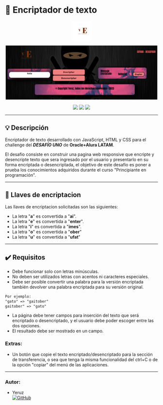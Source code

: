 <!-- <div align="center"><img src="media/Logo.png" width="200"/></div>
<div align="center"><img src="img/rh03-one-v-black-lad2.png" width="100"/></div> -->

# 🔏 Encriptador de texto

<div align="center"><img src="media/Logo.png" width="64"/></div>
<p align="center" >
     <img width="500" heigth="300" src="media/final.PNG">
</p>

<div align="center">
    <img src="https://img.shields.io/badge/JavaScript-5A5A5A?logo=javascript&logoColor=yelllow"/>
    <img src="https://img.shields.io/badge/HTML-5A5A5A?logo=html5" />
    <img src="https://img.shields.io/badge/CSS-5A5A5A?logo=css3&logoColor=01A3D8" />
</div>

---

## 💡 Descripción

Encriptador de texto desarrollado con JavaScript, HTML y CSS para el challenge del **_DESAFÍO UNO_** de **Oracle+Alura LATAM**.

El desafio consiste en construir una pagina web responsive que encripte y desencripte texto que sera ingresado por el usuario y presentarlo en su forma encriptada o desencriptada, el objetivo de este desafio es poner a prueba los conocimientos adquiridos durante el curso "Principiante en programación".

---

## 🔑 Llaves de encriptacion

Las llaves de encriptacion solicitadas son las siguientes:

- La letra "**a**" es convertida a "**ai**".
- La letra "**e**" es convertida a "**enter**".
- La letra "**i**" es convertida a "**imes**".
- La letra "**o**" es convertida a "**ober**"
- La letra "**u**" es convertida a "**ufat**"

---

## ✔️ Requisitos

- Debe funcionar solo con letras minúsculas.
- No deben ser utilizados letras con acentos ni caracteres especiales.
- Debe ser posible convertir una palabra para la versión encriptada también devolver una palabra encriptada para su versión original.

```
Por ejemplo:
"gato" => "gaitober"
gaitober" => "gato"
```

- La página debe tener campos para inserción del texto que será encriptado o desencriptado, y el usuario debe poder escoger entre las dos opciones.
- El resultado debe ser mostrado en un campo.

### Extras:

- Un botón que copie el texto encriptado/desencriptado para la sección de transferencia, o sea que tenga la misma funcionalidad del ctrl+C o de la opción "copiar" del menú de las aplicaciones.

---

### Autor:

- Yeruz <br>
  [![GitHub](https://img.shields.io/badge/GitHub-100000?style=for-the-badge&logo=github&logoColor=white)](https://github.com/Yeruz)
